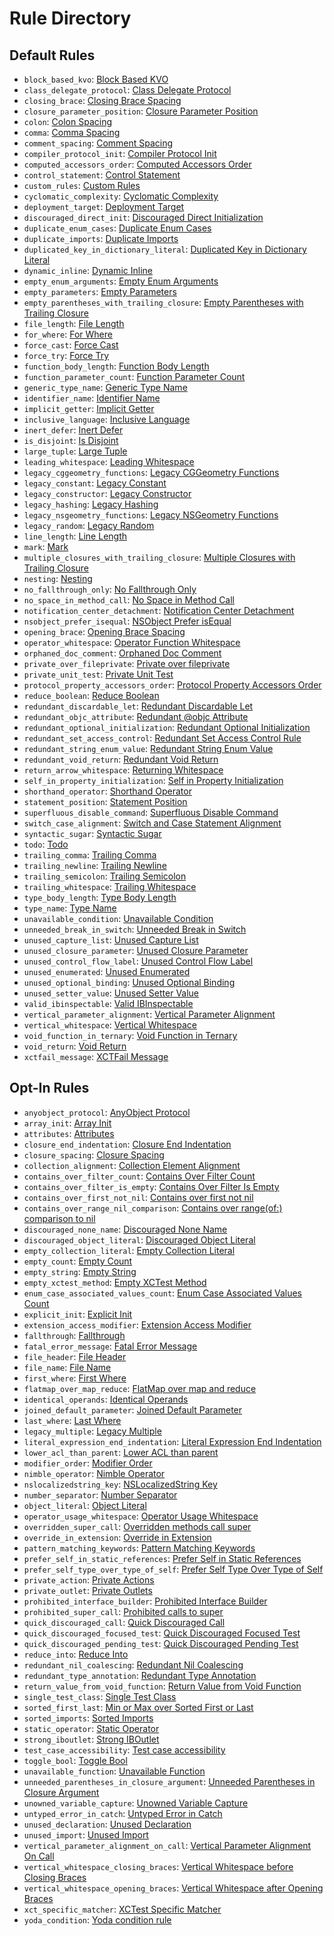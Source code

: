 # Rule Directory

## Default Rules

* `block_based_kvo`: [Block Based KVO](block_based_kvo.md)
* `class_delegate_protocol`: [Class Delegate Protocol](class_delegate_protocol.md)
* `closing_brace`: [Closing Brace Spacing](closing_brace.md)
* `closure_parameter_position`: [Closure Parameter Position](closure_parameter_position.md)
* `colon`: [Colon Spacing](colon.md)
* `comma`: [Comma Spacing](comma.md)
* `comment_spacing`: [Comment Spacing](comment_spacing.md)
* `compiler_protocol_init`: [Compiler Protocol Init](compiler_protocol_init.md)
* `computed_accessors_order`: [Computed Accessors Order](computed_accessors_order.md)
* `control_statement`: [Control Statement](control_statement.md)
* `custom_rules`: [Custom Rules](custom_rules.md)
* `cyclomatic_complexity`: [Cyclomatic Complexity](cyclomatic_complexity.md)
* `deployment_target`: [Deployment Target](deployment_target.md)
* `discouraged_direct_init`: [Discouraged Direct Initialization](discouraged_direct_init.md)
* `duplicate_enum_cases`: [Duplicate Enum Cases](duplicate_enum_cases.md)
* `duplicate_imports`: [Duplicate Imports](duplicate_imports.md)
* `duplicated_key_in_dictionary_literal`: [Duplicated Key in Dictionary Literal](duplicated_key_in_dictionary_literal.md)
* `dynamic_inline`: [Dynamic Inline](dynamic_inline.md)
* `empty_enum_arguments`: [Empty Enum Arguments](empty_enum_arguments.md)
* `empty_parameters`: [Empty Parameters](empty_parameters.md)
* `empty_parentheses_with_trailing_closure`: [Empty Parentheses with Trailing Closure](empty_parentheses_with_trailing_closure.md)
* `file_length`: [File Length](file_length.md)
* `for_where`: [For Where](for_where.md)
* `force_cast`: [Force Cast](force_cast.md)
* `force_try`: [Force Try](force_try.md)
* `function_body_length`: [Function Body Length](function_body_length.md)
* `function_parameter_count`: [Function Parameter Count](function_parameter_count.md)
* `generic_type_name`: [Generic Type Name](generic_type_name.md)
* `identifier_name`: [Identifier Name](identifier_name.md)
* `implicit_getter`: [Implicit Getter](implicit_getter.md)
* `inclusive_language`: [Inclusive Language](inclusive_language.md)
* `inert_defer`: [Inert Defer](inert_defer.md)
* `is_disjoint`: [Is Disjoint](is_disjoint.md)
* `large_tuple`: [Large Tuple](large_tuple.md)
* `leading_whitespace`: [Leading Whitespace](leading_whitespace.md)
* `legacy_cggeometry_functions`: [Legacy CGGeometry Functions](legacy_cggeometry_functions.md)
* `legacy_constant`: [Legacy Constant](legacy_constant.md)
* `legacy_constructor`: [Legacy Constructor](legacy_constructor.md)
* `legacy_hashing`: [Legacy Hashing](legacy_hashing.md)
* `legacy_nsgeometry_functions`: [Legacy NSGeometry Functions](legacy_nsgeometry_functions.md)
* `legacy_random`: [Legacy Random](legacy_random.md)
* `line_length`: [Line Length](line_length.md)
* `mark`: [Mark](mark.md)
* `multiple_closures_with_trailing_closure`: [Multiple Closures with Trailing Closure](multiple_closures_with_trailing_closure.md)
* `nesting`: [Nesting](nesting.md)
* `no_fallthrough_only`: [No Fallthrough Only](no_fallthrough_only.md)
* `no_space_in_method_call`: [No Space in Method Call](no_space_in_method_call.md)
* `notification_center_detachment`: [Notification Center Detachment](notification_center_detachment.md)
* `nsobject_prefer_isequal`: [NSObject Prefer isEqual](nsobject_prefer_isequal.md)
* `opening_brace`: [Opening Brace Spacing](opening_brace.md)
* `operator_whitespace`: [Operator Function Whitespace](operator_whitespace.md)
* `orphaned_doc_comment`: [Orphaned Doc Comment](orphaned_doc_comment.md)
* `private_over_fileprivate`: [Private over fileprivate](private_over_fileprivate.md)
* `private_unit_test`: [Private Unit Test](private_unit_test.md)
* `protocol_property_accessors_order`: [Protocol Property Accessors Order](protocol_property_accessors_order.md)
* `reduce_boolean`: [Reduce Boolean](reduce_boolean.md)
* `redundant_discardable_let`: [Redundant Discardable Let](redundant_discardable_let.md)
* `redundant_objc_attribute`: [Redundant @objc Attribute](redundant_objc_attribute.md)
* `redundant_optional_initialization`: [Redundant Optional Initialization](redundant_optional_initialization.md)
* `redundant_set_access_control`: [Redundant Set Access Control Rule](redundant_set_access_control.md)
* `redundant_string_enum_value`: [Redundant String Enum Value](redundant_string_enum_value.md)
* `redundant_void_return`: [Redundant Void Return](redundant_void_return.md)
* `return_arrow_whitespace`: [Returning Whitespace](return_arrow_whitespace.md)
* `self_in_property_initialization`: [Self in Property Initialization](self_in_property_initialization.md)
* `shorthand_operator`: [Shorthand Operator](shorthand_operator.md)
* `statement_position`: [Statement Position](statement_position.md)
* `superfluous_disable_command`: [Superfluous Disable Command](superfluous_disable_command.md)
* `switch_case_alignment`: [Switch and Case Statement Alignment](switch_case_alignment.md)
* `syntactic_sugar`: [Syntactic Sugar](syntactic_sugar.md)
* `todo`: [Todo](todo.md)
* `trailing_comma`: [Trailing Comma](trailing_comma.md)
* `trailing_newline`: [Trailing Newline](trailing_newline.md)
* `trailing_semicolon`: [Trailing Semicolon](trailing_semicolon.md)
* `trailing_whitespace`: [Trailing Whitespace](trailing_whitespace.md)
* `type_body_length`: [Type Body Length](type_body_length.md)
* `type_name`: [Type Name](type_name.md)
* `unavailable_condition`: [Unavailable Condition](unavailable_condition.md)
* `unneeded_break_in_switch`: [Unneeded Break in Switch](unneeded_break_in_switch.md)
* `unused_capture_list`: [Unused Capture List](unused_capture_list.md)
* `unused_closure_parameter`: [Unused Closure Parameter](unused_closure_parameter.md)
* `unused_control_flow_label`: [Unused Control Flow Label](unused_control_flow_label.md)
* `unused_enumerated`: [Unused Enumerated](unused_enumerated.md)
* `unused_optional_binding`: [Unused Optional Binding](unused_optional_binding.md)
* `unused_setter_value`: [Unused Setter Value](unused_setter_value.md)
* `valid_ibinspectable`: [Valid IBInspectable](valid_ibinspectable.md)
* `vertical_parameter_alignment`: [Vertical Parameter Alignment](vertical_parameter_alignment.md)
* `vertical_whitespace`: [Vertical Whitespace](vertical_whitespace.md)
* `void_function_in_ternary`: [Void Function in Ternary](void_function_in_ternary.md)
* `void_return`: [Void Return](void_return.md)
* `xctfail_message`: [XCTFail Message](xctfail_message.md)

## Opt-In Rules

* `anyobject_protocol`: [AnyObject Protocol](anyobject_protocol.md)
* `array_init`: [Array Init](array_init.md)
* `attributes`: [Attributes](attributes.md)
* `closure_end_indentation`: [Closure End Indentation](closure_end_indentation.md)
* `closure_spacing`: [Closure Spacing](closure_spacing.md)
* `collection_alignment`: [Collection Element Alignment](collection_alignment.md)
* `contains_over_filter_count`: [Contains Over Filter Count](contains_over_filter_count.md)
* `contains_over_filter_is_empty`: [Contains Over Filter Is Empty](contains_over_filter_is_empty.md)
* `contains_over_first_not_nil`: [Contains over first not nil](contains_over_first_not_nil.md)
* `contains_over_range_nil_comparison`: [Contains over range(of:) comparison to nil](contains_over_range_nil_comparison.md)
* `discouraged_none_name`: [Discouraged None Name](discouraged_none_name.md)
* `discouraged_object_literal`: [Discouraged Object Literal](discouraged_object_literal.md)
* `empty_collection_literal`: [Empty Collection Literal](empty_collection_literal.md)
* `empty_count`: [Empty Count](empty_count.md)
* `empty_string`: [Empty String](empty_string.md)
* `empty_xctest_method`: [Empty XCTest Method](empty_xctest_method.md)
* `enum_case_associated_values_count`: [Enum Case Associated Values Count](enum_case_associated_values_count.md)
* `explicit_init`: [Explicit Init](explicit_init.md)
* `extension_access_modifier`: [Extension Access Modifier](extension_access_modifier.md)
* `fallthrough`: [Fallthrough](fallthrough.md)
* `fatal_error_message`: [Fatal Error Message](fatal_error_message.md)
* `file_header`: [File Header](file_header.md)
* `file_name`: [File Name](file_name.md)
* `first_where`: [First Where](first_where.md)
* `flatmap_over_map_reduce`: [FlatMap over map and reduce](flatmap_over_map_reduce.md)
* `identical_operands`: [Identical Operands](identical_operands.md)
* `joined_default_parameter`: [Joined Default Parameter](joined_default_parameter.md)
* `last_where`: [Last Where](last_where.md)
* `legacy_multiple`: [Legacy Multiple](legacy_multiple.md)
* `literal_expression_end_indentation`: [Literal Expression End Indentation](literal_expression_end_indentation.md)
* `lower_acl_than_parent`: [Lower ACL than parent](lower_acl_than_parent.md)
* `modifier_order`: [Modifier Order](modifier_order.md)
* `nimble_operator`: [Nimble Operator](nimble_operator.md)
* `nslocalizedstring_key`: [NSLocalizedString Key](nslocalizedstring_key.md)
* `number_separator`: [Number Separator](number_separator.md)
* `object_literal`: [Object Literal](object_literal.md)
* `operator_usage_whitespace`: [Operator Usage Whitespace](operator_usage_whitespace.md)
* `overridden_super_call`: [Overridden methods call super](overridden_super_call.md)
* `override_in_extension`: [Override in Extension](override_in_extension.md)
* `pattern_matching_keywords`: [Pattern Matching Keywords](pattern_matching_keywords.md)
* `prefer_self_in_static_references`: [Prefer Self in Static References](prefer_self_in_static_references.md)
* `prefer_self_type_over_type_of_self`: [Prefer Self Type Over Type of Self](prefer_self_type_over_type_of_self.md)
* `private_action`: [Private Actions](private_action.md)
* `private_outlet`: [Private Outlets](private_outlet.md)
* `prohibited_interface_builder`: [Prohibited Interface Builder](prohibited_interface_builder.md)
* `prohibited_super_call`: [Prohibited calls to super](prohibited_super_call.md)
* `quick_discouraged_call`: [Quick Discouraged Call](quick_discouraged_call.md)
* `quick_discouraged_focused_test`: [Quick Discouraged Focused Test](quick_discouraged_focused_test.md)
* `quick_discouraged_pending_test`: [Quick Discouraged Pending Test](quick_discouraged_pending_test.md)
* `reduce_into`: [Reduce Into](reduce_into.md)
* `redundant_nil_coalescing`: [Redundant Nil Coalescing](redundant_nil_coalescing.md)
* `redundant_type_annotation`: [Redundant Type Annotation](redundant_type_annotation.md)
* `return_value_from_void_function`: [Return Value from Void Function](return_value_from_void_function.md)
* `single_test_class`: [Single Test Class](single_test_class.md)
* `sorted_first_last`: [Min or Max over Sorted First or Last](sorted_first_last.md)
* `sorted_imports`: [Sorted Imports](sorted_imports.md)
* `static_operator`: [Static Operator](static_operator.md)
* `strong_iboutlet`: [Strong IBOutlet](strong_iboutlet.md)
* `test_case_accessibility`: [Test case accessibility](test_case_accessibility.md)
* `toggle_bool`: [Toggle Bool](toggle_bool.md)
* `unavailable_function`: [Unavailable Function](unavailable_function.md)
* `unneeded_parentheses_in_closure_argument`: [Unneeded Parentheses in Closure Argument](unneeded_parentheses_in_closure_argument.md)
* `unowned_variable_capture`: [Unowned Variable Capture](unowned_variable_capture.md)
* `untyped_error_in_catch`: [Untyped Error in Catch](untyped_error_in_catch.md)
* `unused_declaration`: [Unused Declaration](unused_declaration.md)
* `unused_import`: [Unused Import](unused_import.md)
* `vertical_parameter_alignment_on_call`: [Vertical Parameter Alignment On Call](vertical_parameter_alignment_on_call.md)
* `vertical_whitespace_closing_braces`: [Vertical Whitespace before Closing Braces](vertical_whitespace_closing_braces.md)
* `vertical_whitespace_opening_braces`: [Vertical Whitespace after Opening Braces](vertical_whitespace_opening_braces.md)
* `xct_specific_matcher`: [XCTest Specific Matcher](xct_specific_matcher.md)
* `yoda_condition`: [Yoda condition rule](yoda_condition.md)
